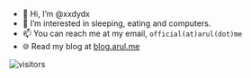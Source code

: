 - 👋 Hi, I’m @xxdydx
- 👀 I’m interested in sleeping, eating and computers.
- 📫 You can reach me at my email, ```official(at)arul(dot)me```
- 🌐 Read my blog at [blog.arul.me](https://blog.arul.me)




![visitors](https://visitor-badge.glitch.me/badge?page_id=page.id&left_color=green&right_color=red)

<!---
arul00/arul00 is a ✨ special ✨ repository because its `README.md` (this file) appears on your GitHub profile.
You can click the Preview link to take a look at your changes.
--->
